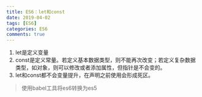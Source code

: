 ```yaml
---
title: ES6：let和const
date: 2019-04-02
tags: [ES6]
categories: ES6
comments: true
---
```


1. let是定义变量
2. const是定义常量。若定义基本数据类型，则不能再次改变；若定义复杂数据类型，如对象，则可以修改或者添加属性，但指针是不会变的。
3. let和const都不会变量提升，在声明之前使用会形成死区。

> 使用babel工具将es6转换为es5